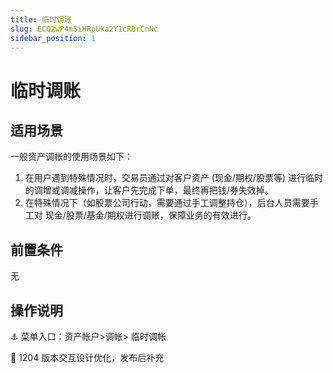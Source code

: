 ```yaml
---
title: 临时调账
slug: ECQ2wP4m5iHRpUka2Y1cRBrCnNc
sidebar_position: 1
---
```



# 临时调账

## 适用场景

一般资产调帐的使用场景如下：

1. 在用户遇到特殊情况时，交易员通过对客户资产 (现金/期权/股票等) 进行临时的调增或调减操作，让客户先完成下单，最终再把钱/券失效掉。
2. 在特殊情况下（如股票公司行动，需要通过手工调整持仓），后台人员需要手工对 现金/股票/基金/期权进行调账，保障业务的有效进行。

## 前置条件

无

## 操作说明

<div class="callout callout-bg-6 callout-border-6">
<p>⚓ 菜单入口：资产帐户&gt;调帐&gt; 临时调帐</p>
</div>

<div class="callout callout-bg-2 callout-border-2">
<p>📌 1204 版本交互设计优化，发布后补充</p>
</div>


